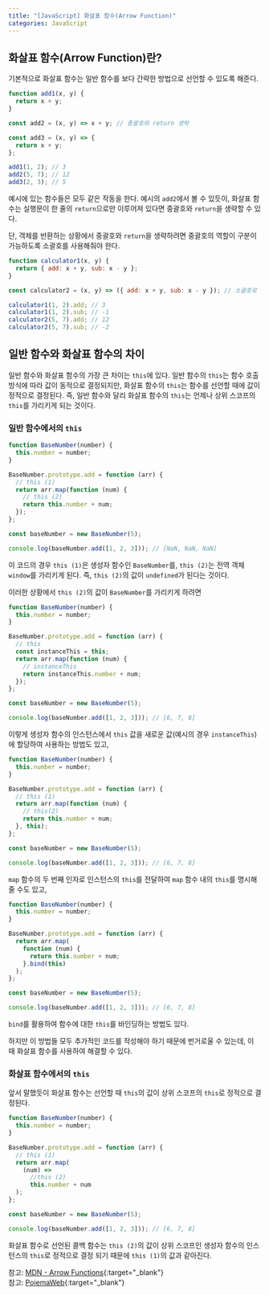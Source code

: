 ```yaml
---
title: "[JavaScript] 화살표 함수(Arrow Function)"
categories: JavaScript
---
```


## 화살표 함수(Arrow Function)란?

기본적으로 화살표 함수는 일반 함수를 보다 간략한 방법으로 선언할 수 있도록 해준다.

```js
function add1(x, y) {
  return x + y;
}

const add2 = (x, y) => x + y; // 중괄호와 return 생략

const add3 = (x, y) => {
  return x + y;
};

add1(1, 2); // 3
add2(5, 7); // 12
add3(2, 3); // 5
```

예시에 있는 함수들은 모두 같은 작동을 한다. 예시의 `add2`에서 볼 수 있듯이, 화살표 함수는 실행문이 한 줄의 `return`으로만 이루어져 있다면 중괄호와 `return`을 생략할 수 있다.

단, 객체를 반환하는 상황에서 중괄호와 `return`을 생략하려면 중괄호의 역할이 구분이 가능하도록 소괄호를 사용해줘야 한다.

```js
function calculator1(x, y) {
  return { add: x + y, sub: x - y };
}

const calculator2 = (x, y) => ({ add: x + y, sub: x - y }); // 소괄호로 객체임을 구분

calculator1(1, 2).add; // 3
calculator1(1, 2).sub; // -1
calculator2(5, 7).add; // 12
calculator2(5, 7).sub; // -2
```

## 일반 함수와 화살표 함수의 차이

일반 함수와 화살표 함수의 가장 큰 차이는 `this`에 있다. 일반 함수의 `this`는 함수 호출 방식에 따라 값이 동적으로 결정되지만, 화살표 함수의 `this`는 함수를 선언할 때에 값이 정적으로 결정된다. 즉, 일반 함수와 달리 화살표 함수의 `this`는 언제나 상위 스코프의 `this`를 가리키게 되는 것이다.

### 일반 함수에서의 `this`

```js
function BaseNumber(number) {
  this.number = number;
}

BaseNumber.prototype.add = function (arr) {
  // this (1)
  return arr.map(function (num) {
    // this (2)
    return this.number + num;
  });
};

const baseNumber = new BaseNumber(5);

console.log(baseNumber.add([1, 2, 3])); // [NaN, NaN, NaN]
```

이 코드의 경우 `this (1)`은 생성자 함수인 `BaseNumber`를, `this (2)`는 전역 객체 `window`를 가리키게 된다. 즉, `this (2)`의 값이 `undefined`가 된다는 것이다.

이러한 상황에서 `this (2)`의 값이 `BaseNumber`를 가리키게 하려면

```js
function BaseNumber(number) {
  this.number = number;
}

BaseNumber.prototype.add = function (arr) {
  // this
  const instanceThis = this;
  return arr.map(function (num) {
    // instanceThis
    return instanceThis.number + num;
  });
};

const baseNumber = new BaseNumber(5);

console.log(baseNumber.add([1, 2, 3])); // [6, 7, 8]
```

이렇게 생성자 함수의 인스턴스에서 `this` 값을 새로운 값(예시의 경우 `instanceThis`)에 할당하여 사용하는 방법도 있고,

```js
function BaseNumber(number) {
  this.number = number;
}

BaseNumber.prototype.add = function (arr) {
  // this (1)
  return arr.map(function (num) {
    // this(2)
    return this.number + num;
  }, this);
};

const baseNumber = new BaseNumber(5);

console.log(baseNumber.add([1, 2, 3])); // [6, 7, 8]
```

`map` 함수의 두 번째 인자로 인스턴스의 `this`를 전달하여 `map` 함수 내의 `this`를 명시해줄 수도 있고,

```js
function BaseNumber(number) {
  this.number = number;
}

BaseNumber.prototype.add = function (arr) {
  return arr.map(
    function (num) {
      return this.number + num;
    }.bind(this)
  );
};

const baseNumber = new BaseNumber(5);

console.log(baseNumber.add([1, 2, 3])); // [6, 7, 8]
```

`bind`를 활용하여 함수에 대한 `this`를 바인딩하는 방법도 있다.

하지만 이 방법들 모두 추가적인 코드를 작성해야 하기 때문에 번거로울 수 있는데, 이 때 화살표 함수를 사용하여 해결할 수 있다.

### 화살표 함수에서의 `this`

앞서 말했듯이 화살표 함수는 선언할 때 `this`의 값이 상위 스코프의 `this`로 정적으로 결정된다.

```js
function BaseNumber(number) {
  this.number = number;
}

BaseNumber.prototype.add = function (arr) {
  // this (1)
  return arr.map(
    (num) =>
      //this (2)
      this.number + num
  );
};

const baseNumber = new BaseNumber(5);

console.log(baseNumber.add([1, 2, 3])); // [6, 7, 8]
```

화살표 함수로 선언된 콜백 함수는 `this (2)`의 값이 상위 스코프인 생성자 함수의 인스턴스의 `this`로 정적으로 결정 되기 때문에 `this (1)`의 값과 같아진다.

참고: [MDN - Arrow Functions](https://developer.mozilla.org/ko/docs/Web/JavaScript/Reference/Functions/Arrow_functions){:target="\_blank"}  
참고: [PoiemaWeb](https://poiemaweb.com/es6-arrow-function){:target="\_blank"}
